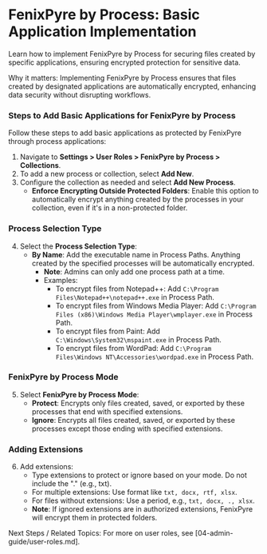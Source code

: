 # FenixPyre by Process: Basic Application Implementation

Learn how to implement FenixPyre by Process for securing files created by specific applications, ensuring encrypted protection for sensitive data.


Why it matters: Implementing FenixPyre by Process ensures that files created by designated applications are automatically encrypted, enhancing data security without disrupting workflows.

### Steps to Add Basic Applications for FenixPyre by Process

Follow these steps to add basic applications as protected by FenixPyre through process applications:

1. Navigate to **Settings > User Roles > FenixPyre by Process > Collections**.
2. To add a new process or collection, select **Add New**.
3. Configure the collection as needed and select **Add New Process**.
   - **Enforce Encrypting Outside Protected Folders**: Enable this option to automatically encrypt anything created by the processes in your collection, even if it's in a non-protected folder.

### Process Selection Type

4. Select the **Process Selection Type**:
   - **By Name**: Add the executable name in Process Paths. Anything created by the specified processes will be automatically encrypted.
     - **Note**: Admins can only add one process path at a time.
     - Examples:
       - To encrypt files from Notepad++: Add `C:\Program Files\Notepad++\notepad++.exe` in Process Path.
       - To encrypt files from Windows Media Player: Add `C:\Program Files (x86)\Windows Media Player\wmplayer.exe` in Process Path.
       - To encrypt files from Paint: Add `C:\Windows\System32\mspaint.exe` in Process Path.
       - To encrypt files from WordPad: Add `C:\Program Files\Windows NT\Accessories\wordpad.exe` in Process Path.

### FenixPyre by Process Mode

5. Select **FenixPyre by Process Mode**:
   - **Protect**: Encrypts only files created, saved, or exported by these processes that end with specified extensions.
   - **Ignore**: Encrypts all files created, saved, or exported by these processes except those ending with specified extensions.

### Adding Extensions

6. Add extensions:
   - Type extensions to protect or ignore based on your mode. Do not include the "." (e.g., txt).
   - For multiple extensions: Use format like `txt, docx, rtf, xlsx`.
   - For files without extensions: Use a period, e.g., `txt, docx, ., xlsx`.
   - **Note**: If ignored extensions are in authorized extensions, FenixPyre will encrypt them in protected folders.

Next Steps / Related Topics: For more on user roles, see [04-admin-guide/user-roles.md].